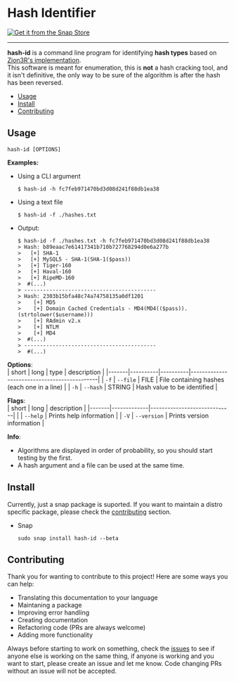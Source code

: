 # Hash Identifier

[![Get it from the Snap Store](https://snapcraft.io/static/images/badges/en/snap-store-black.svg)](https://snapcraft.io/hash-id)

____

**hash-id** is a command line program for identifying **hash types** based on [Zion3R's implementation](https://github.com/blackploit/hash-identifier).   
This software is meant for enumeration, this is **not** a hash cracking tool, and it isn't definitive, the only way to be sure of the algorithm is after the hash has been reversed.    

* [Usage](#usage)
* [Install](#install)
* [Contributing](#contributing)

## Usage
```
hash-id [OPTIONS]
```   

**Examples:**
  * Using a CLI argument
    ```
    $ hash-id -h fc7feb971470bd3d08d241f88db1ea38
    ```
  * Using a text file
    ```
    $ hash-id -f ./hashes.txt
    ```
  * Output: 
    ```
    $ hash-id -f ./hashes.txt -h fc7feb971470bd3d08d241f88db1ea38
    > Hash: b89eaac7e61417341b710b727768294d0e6a277b
    >   [+] SHA-1
    >   [+] MySQL5 - SHA-1(SHA-1($pass))
    >   [+] Tiger-160
    >   [+] Haval-160
    >   [+] RipeMD-160
    >  #(...)
    > ------------------------------------------
    > Hash: 2303b15bfa48c74a74758135a0df1201
    >    [+] MD5
    >    [+] Domain Cached Credentials - MD4(MD4(($pass)).(strtolower($username)))
    >    [+] RAdmin v2.x
    >    [+] NTLM
    >    [+] MD4 
    >  #(...)
    > ------------------------------------------
    >  #(...)
    ```
**Options**:    
| short | long     | type     | description                                 |
|-------|----------|----------|---------------------------------------------|
| `-f`  | `--file` | FILE     | File containing hashes (each one in a line) |
| `-h`  | `--hash` | STRING   | Hash value to be identified                 |

**Flags**:    
| short | long        | description                 |
|-------|-------------|-----------------------------|
|       | `--help`    | Prints help information     |
| `-V`  | `--version` | Prints version information  |

**Info**:   
  * Algorithms are displayed in order of probability, so you should start testing by the first. 
  * A hash argument and a file can be used at the same time.

## Install
Currently, just a snap package is suported. If you want to maintain a distro specific package, please check the [contributing](##Contributing) section.
  * Snap
    ```
    sudo snap install hash-id --beta
    ```

## Contributing
Thank you for wanting to contribute to this project! Here are some ways you can help:
  * Translating this documentation to your language
  * Maintaning a package
  * Improving error handling
  * Creating documentation
  * Refactoring code (PRs are always welcome)
  * Adding more functionality    

Always before starting to work on something, check the [issues](https://github.com/Tashima42/hash-id-rust/issues) to see if anyone else is working on the same thing, if anyone is working and you want to start, please create an issue and let me know. Code changing PRs without an issue will not be accepted.
